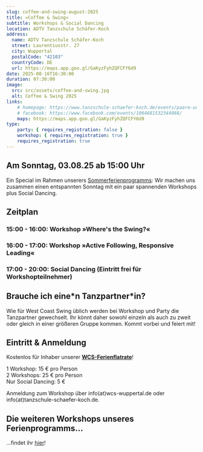 ```yaml
---
slug: coffee-and-swing-august-2025
title: »Coffee & Swing«
subtitle: Workshops & Social Dancing
location: ADTV Tanzschule Schäfer-Koch
address:
  name: ADTV Tanzschule Schäfer-Koch
  street: Laurentiusstr. 27
  city: Wuppertal
  postalCode: "42103"
  countryCode: DE
  url: https://maps.app.goo.gl/GaKyzFyhZQFCFY6d9
date: 2025-08-16T16:30:00
duration: 07:30:00
image:
  src: src/assets/coffee-and-swing.jpg
  alt: Coffee & Swing 2025
links:
    # homepage: https://www.tanzschule-schaefer-koch.de/events/paare-und-singles/
    # facebook: https://www.facebook.com/events/1064681532344988/
    maps: https://maps.app.goo.gl/GaKyzFyhZQFCFY6d9
type:
    party: { requires_registration: false }
    workshop: { requires_registration: true }
    requires_registration: true
---
```


## Am Sonntag, 03.08.25 ab 15:00 Uhr

Ein Special im Rahmen unserers [Sommerferienprogramms](/events/ferienworkshops-sommer-2025/): Wir machen uns zusammen einen entspannten Sonntag mit ein paar spannenden Workshops plus Social Dancing.

## Zeitplan

### 15:00 - 16:00: Workshop »Where's the Swing?«

### 16:00 - 17:00: Workshop »Active Following, Responsive Leading«

### 17:00 - 20:00: Social Dancing (Eintritt frei für Workshopteilnehmer)

## Brauche ich eine\*n Tanzpartner\*in?

Wie für West Coast Swing üblich werden bei Workshop und Party die Tanzpartner gewechselt. Ihr könnt daher sowohl einzeln als auch zu zweit oder gleich in einer größeren Gruppe kommen. Kommt vorbei und feiert mit!

## Eintritt & Anmeldung

Kostenlos für Inhaber unserer [**WCS-Ferienflatrate**](https://wcs-wuppertal.de/events/ferienworkshops-sommer-2025/)!

1 Workshop: 15 € pro Person<br>
2 Workshops: 25 € pro Person<br>
Nur Social Dancing: 5 €

Anmeldung zum Workshop über info(at)wcs-wuppertal.de oder info(at)tanzschule-schaefer-koch.de.

## Die weiteren Workshops unseres Ferienprogramms...

...findet ihr [hier](https://wcs-wuppertal.de/events/ferienworkshops-sommer-2025/)!
